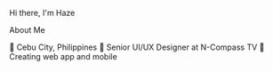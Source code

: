 Hi there, I'm Haze

About Me

📍 Cebu City, Philippines
🏢 Senior UI/UX Designer at N-Compass TV
🎨 Creating web app and mobile 


<!---
hsellote/hsellote is a ✨ special ✨ repository because its `README.md` (this file) appears on your GitHub profile.
You can click the Preview link to take a look at your changes.
--->
